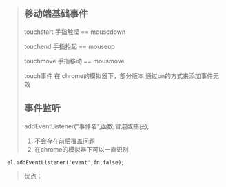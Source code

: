 >## 移动端基础事件
>    touchstart 手指触摸 == mousedown 
>
>	touchend 手指抬起 == mouseup
>
>	touchmove 手指移动 == mousmove
>		
>	touch事件  在 chrome的模拟器下，部分版本 通过on的方式来添加事件无效
>
>## 事件监听
>addEventListener("事件名",函数,冒泡或捕获);
> 1. 不会存在前后覆盖问题
> 2. 在chrome的模拟器下可以一直识别
```
el.addEventListener('event',fn,false);
```
> 优点：
